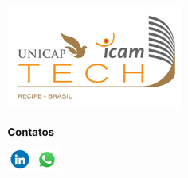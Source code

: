 <a href="https://portal.unicap.br/"><img src="assets/Unicap_Icam_Tech-01.png" alt="drawing" width="350"/></a>

## Contatos
**[<img src="assets/gifs/linked.gif" alt="LinkedIn" width="50"/>](in/marcos-josé-canêjo-25704b84)**
**[<img src="assets/gifs/what.gif" alt="WhatsApp" width="50"/>](https://www.youtube.com/watch?v=xvFZjo5PgG0)**
